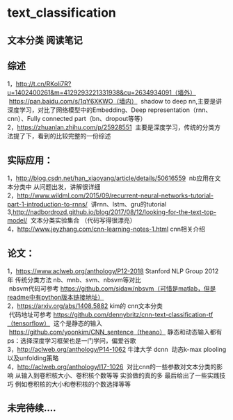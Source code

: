 # text_classification

文本分类 阅读笔记
-----

综述
-----
1，http://t.cn/RKoli7R?u=1402400261&m=4129293221331938&cu=2634934091（墙外）  https://pan.baidu.com/s/1qY6XKWO（墙内）  shadow  to deep nn,主要是讲深度学习，对比了网络模型中的Embedding、Deep representation（rnn、cnn）、Fully connected part（bn、dropout等等）<br>
2，https://zhuanlan.zhihu.com/p/25928551  主要是深度学习，传统的分类方法提了下，看到的比较完整的一份综述<br>


实际应用：
-----
1，http://blog.csdn.net/han_xiaoyang/article/details/50616559  nb应用在文本分类中 从问题出发，讲解很详细<br>
2，http://www.wildml.com/2015/09/recurrent-neural-networks-tutorial-part-1-introduction-to-rnns/  讲rnn、lstm、gru的tutorial<br>
3,http://nadbordrozd.github.io/blog/2017/08/12/looking-for-the-text-top-model/  文本分类实验集合 （代码写得很漂亮）<br>
4，http://www.jeyzhang.com/cnn-learning-notes-1.html cnn相关介绍<br>

论文：
-----
1，https://www.aclweb.org/anthology/P12-2018 Stanford NLP Group 2012年 传统分类方法 nb、mnb、svm、nbsvm等对比<br>
  nbsvm代码可参考 https://github.com/sidaw/nbsvm（可惜是matlab，但是readme中有python版本链接地址）<br>
2，https://arxiv.org/abs/1408.5882 kim的 cnn文本分类 <br>
  代码地址可参考 https://github.com/dennybritz/cnn-text-classification-tf（tensorflow）  这个是静态的输入<br>
  https://github.com/yoonkim/CNN_sentence（theano） 静态和动态输入都有 ps：选择深度学习框架也是一门学问，偏爱谷歌<br>
3，http://aclweb.org/anthology/P14-1062 牛津大学 dcnn  动态k-max plooling以及unfolding策略<br>
4，http://aclweb.org/anthology/I17-1026  对比cnn的一些参数对文本分类的影响 从输入到卷积核大小、卷积核个数等等 实验做的真的多 最后给出了一些实践技巧 例如卷积核的大小和卷积核的个数选择等等<br>


未完待续....
-----

